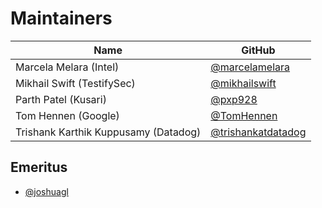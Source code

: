 # Maintainers

| Name                                 | GitHub          |
|--------------------------------------|-----------------|
| Marcela Melara (Intel)               | [@marcelamelara](https://github.com/marcelamelara) |
| Mikhail Swift (TestifySec)           | [@mikhailswift](https://github.com/mikhailswift) |
| Parth Patel (Kusari)                 | [@pxp928](https://github.com/pxp928) |
| Tom Hennen (Google)                  | [@TomHennen](https://github.com/TomHennen) |
| Trishank Karthik Kuppusamy (Datadog) | [@trishankatdatadog](https://github.com/trishankatdatadog) |

## Emeritus

*  [@joshuagl](https://github.com/joshuagl)
